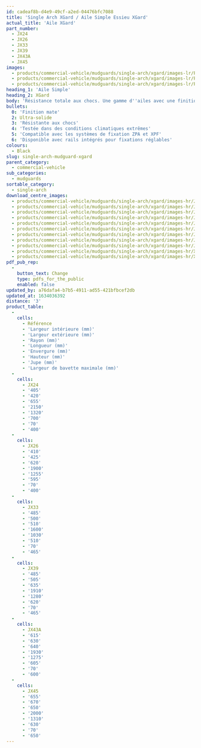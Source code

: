 ```yaml
---
id: cadeaf8b-d4e9-49cf-a2ed-04476bfc7088
title: 'Single Arch XGard / Aile Simple Essieu XGard'
actual_title: 'Aile XGard'
part_number:
  - JX24
  - JX26
  - JX33
  - JX39
  - JX43A
  - JX45
images:
  - products/commercial-vehicle/mudguards/single-arch/xgard/images-lr/Product_Image_776x776_(518x518_focus_area)-JX24_03.jpg
  - products/commercial-vehicle/mudguards/single-arch/xgard/images-lr/Product_Image_776x776_(518x518_focus_area)-JX33_03.jpg
  - products/commercial-vehicle/mudguards/single-arch/xgard/images-lr/Product_Image_776x776_(518x518_focus_area)-JX45_03.jpg
heading_1: 'Aile Simple'
heading_2: XGard
body: 'Résistance totale aux chocs. Une gamme d''ailes avec une finition mate.'
bullets:
  0: 'Finition mate'
  2: Ultra-solide
  3: 'Résistante aux chocs'
  4: 'Testée dans des conditions climatiques extrêmes'
  5: 'Compatible avec les systèmes de fixation ZPA et XPF'
  6: 'Disponible avec rails intégrés pour fixations réglables'
colours:
  - Black
slug: single-arch-mudguard-xgard
parent_category:
  - commercial-vehicle
sub_categories:
  - mudguards
sortable_category:
  - single-arch
download_centre_images:
  - products/commercial-vehicle/mudguards/single-arch/xgard/images-hr/JX24_001.jpg
  - products/commercial-vehicle/mudguards/single-arch/xgard/images-hr/JX24_002.jpg
  - products/commercial-vehicle/mudguards/single-arch/xgard/images-hr/JX24_003.jpg
  - products/commercial-vehicle/mudguards/single-arch/xgard/images-hr/JX33_001.jpg
  - products/commercial-vehicle/mudguards/single-arch/xgard/images-hr/JX33_002.jpg
  - products/commercial-vehicle/mudguards/single-arch/xgard/images-hr/JX33_003.jpg
  - products/commercial-vehicle/mudguards/single-arch/xgard/images-hr/JX45_001.jpg
  - products/commercial-vehicle/mudguards/single-arch/xgard/images-hr/JX45_002.jpg
  - products/commercial-vehicle/mudguards/single-arch/xgard/images-hr/JX45_003.jpg
  - products/commercial-vehicle/mudguards/single-arch/xgard/images-hr/X-GARD_001.jpg
  - products/commercial-vehicle/mudguards/single-arch/xgard/images-hr/XGard_01.jpg
pdf_pub_rep:
  -
    button_text: Change
    type: pdfs_for_the_public
    enabled: false
updated_by: a76dafa4-b7b5-4911-ad55-421bfbcef2db
updated_at: 1634036392
distance: '3'
product_table:
  -
    cells:
      - Référence
      - 'Largeur intérieure (mm)'
      - 'Largeur extérieure (mm)'
      - 'Rayon (mm)'
      - 'Longueur (mm)'
      - 'Envergure (mm)'
      - 'Hauteur (mm)'
      - 'Jupe (mm)'
      - 'Largeur de bavette maximale (mm)'
  -
    cells:
      - JX24
      - '405'
      - '420'
      - '655'
      - '2150'
      - '1320'
      - '700'
      - '70'
      - '400'
  -
    cells:
      - JX26
      - '410'
      - '425'
      - '620'
      - '1900'
      - '1255'
      - '595'
      - '70'
      - '400'
  -
    cells:
      - JX33
      - '485'
      - '500'
      - '510'
      - '1600'
      - '1030'
      - '510'
      - '70'
      - '465'
  -
    cells:
      - JX39
      - '485'
      - '505'
      - '635'
      - '1910'
      - '1280'
      - '620'
      - '70'
      - '465'
  -
    cells:
      - JX43A
      - '615'
      - '630'
      - '640'
      - '1930'
      - '1275'
      - '605'
      - '70'
      - '600'
  -
    cells:
      - JX45
      - '655'
      - '670'
      - '650'
      - '2000'
      - '1310'
      - '630'
      - '70'
      - '650'
---
```

